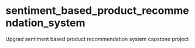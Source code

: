 # sentiment_based_product_recommendation_system
Upgrad sentiment based product recommendation system capstone project
